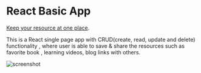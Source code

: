 # React Basic App

[Keep your resource at one place](https://keep-your-resources-react-app.herokuapp.com/).

This is a React single page app with CRUD(create, read, update and delete) functionality , where user is able to save & share the resources such as favorite book ,  learning videos,  blog links with others.


![screenshot]()



